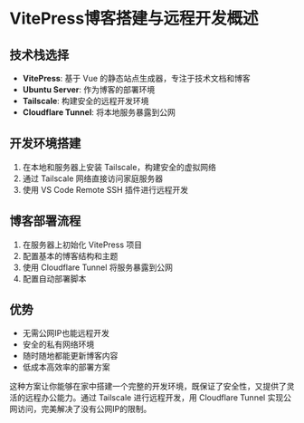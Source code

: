 # VitePress博客搭建与远程开发概述

## 技术栈选择

- **VitePress**: 基于 Vue 的静态站点生成器，专注于技术文档和博客
- **Ubuntu Server**: 作为博客的部署环境
- **Tailscale**: 构建安全的远程开发环境
- **Cloudflare Tunnel**: 将本地服务暴露到公网

## 开发环境搭建

1. 在本地和服务器上安装 Tailscale，构建安全的虚拟网络
2. 通过 Tailscale 网络直接访问家庭服务器
3. 使用 VS Code Remote SSH 插件进行远程开发

## 博客部署流程

1. 在服务器上初始化 VitePress 项目
2. 配置基本的博客结构和主题
3. 使用 Cloudflare Tunnel 将服务暴露到公网
4. 配置自动部署脚本

## 优势

- 无需公网IP也能远程开发
- 安全的私有网络环境
- 随时随地都能更新博客内容
- 低成本高效率的部署方案

这种方案让你能够在家中搭建一个完整的开发环境，既保证了安全性，又提供了灵活的远程办公能力。通过 Tailscale 进行远程开发，用 Cloudflare Tunnel 实现公网访问，完美解决了没有公网IP的限制。